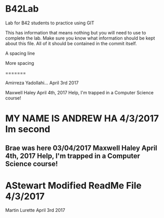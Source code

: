 # B42Lab
Lab for B42 students to practice using GIT

This has information that means nothing but you will need to use to complete the lab.
Make sure you know what information should be kept about this file. All of it should be contained in the commit itself. 

A spacing line

More spacing



=======

Amirreza Yadollahi...
April 3rd 2017 


Maxwell Haley
April 4th, 2017
Help, I'm trapped in a Computer Science course!



MY NAME IS ANDREW HA
4/3/2017
Im second
=======

Brae was here 03/04/2017 
Maxwell Haley April 4th, 2017 Help, I'm trapped in a Computer Science course!
--------------------------------------------------
AStewart Modified ReadMe File 4/3/2017
=======
Martin Lurette
April 3rd 2017


